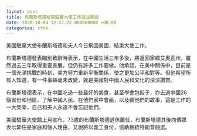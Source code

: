 ```yaml
---
layout: post
title: 布蘭斯塔德結束駐華大使工作返回美國
date: 2020-10-04 12:27:22.000000000 +08:00
categories: rthk
---
```


美國駐華大使布蘭斯塔德和夫人今日飛回美國，結束大使工作。

布蘭斯塔德發表臨別致辭時表示，在中國生活三年多後，將返回家鄉艾奧瓦州，雖然過去三年取得重要進展，但仍有許多工作要做。他承認，在美中關係中，目前是一個充滿挑戰的時刻，美方努力重新平衡關係，使之更加公平和對等。但他希望所有人知道，有一件事絲毫未改變，就是美國對中國人民和文化的深深讚賞。

布蘭斯塔德表示，在中國吃過一些最好的美食，甚至學會包餃子，亦去過中國26個省份和地區，了解中國人民、在他們家中會面，以及聽他們的故事，這是工作的一大榮幸，自己和夫人永遠不會忘記他們。

美國駐華大使館上月宣布，73歲的布蘭斯塔德退休離任，布蘭斯塔德其後向傳媒表示卸任是家庭和個人理由，又說將以義工身份，協助總統特朗普競選。
